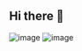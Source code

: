 ## Hi there 👋

<!--
**mishinyura/mishinyura** is a ✨ _special_ ✨ repository because its `README.md` (this file) appears on your GitHub profile.

Here are some ideas to get you started:

- 🔭 I’m currently working on ...
- 🌱 I’m currently learning ...
- 👯 I’m looking to collaborate on ...
- 🤔 I’m looking for help with ...
- 💬 Ask me about ...
- 📫 How to reach me: ...
- 😄 Pronouns: ...
- ⚡ Fun fact: ...
-->
![image](https://github.com/user-attachments/assets/beddf8b3-7a1d-4e6e-9675-3f13fcf334c1)
![image](https://github.com/user-attachments/assets/2534863b-4c2b-4023-b434-1825c01f3fa2)
